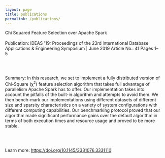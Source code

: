 ```yaml
---
layout: page
title: publications
permalink: /publications/
---
```


<div class="publication-title">Chi Squared Feature Selection over Apache Spark</div>
<br/>
<div class="publication-subtitle">
<span class="thick">Publication:</span> IDEAS '19: Proceedings of the 23rd International Database Applications & Engineering Symposium | June 2019 Article No.: 41 Pages 1–5

<br/><br/>

<span class="thick">Summary:</span> In this research, we set to implement a fully distributed version of Chi-Square (χ<sup>2</sup>) feature selection algorithm that takes full advantage of parallelism Apache Spark has to offer. Our implementation takes into account the pitfalls of the built-in algorithm and attempts to avoid them. We then bench-mark our implementations using different datasets of different size and sparsity characteristics on a variety of system configurations with different computing capabilities. Our benchmarking protocol proved that our algorithm made significant performance gains over the default algorithm in terms of both execution times and resource usage and proved to be more stable.

<br/><br/>

<span class="thick">Learn more:</span> <a href="https://doi.org/10.1145/3331076.3331110" target="_blank">https://doi.org/10.1145/3331076.3331110</a>
